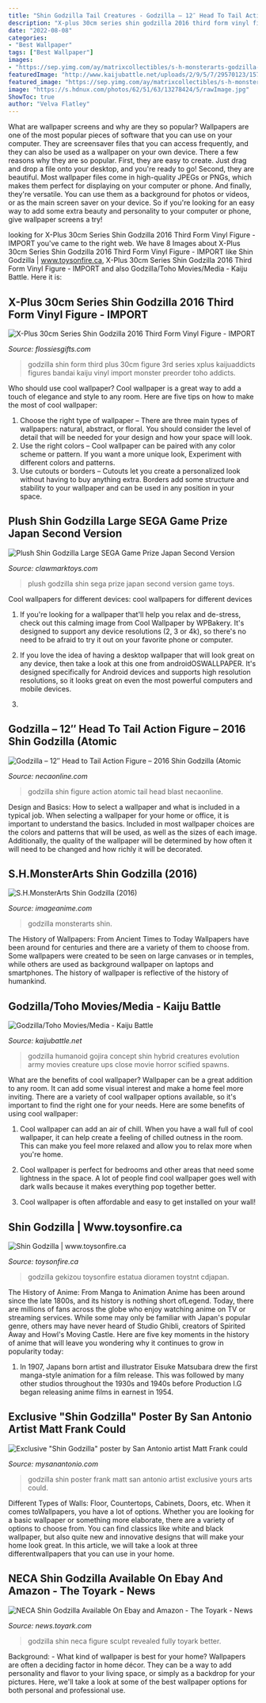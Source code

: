 ```yaml
---
title: "Shin Godzilla Tail Creatures - Godzilla – 12″ Head To Tail Action Figure – 2016 Shin Godzilla (atomic"
description: "X-plus 30cm series shin godzilla 2016 third form vinyl figure"
date: "2022-08-08"
categories:
- "Best Wallpaper"
tags: ["Best Wallpaper"]
images:
- "https://sep.yimg.com/ay/matrixcollectibles/s-h-monsterarts-godzilla-2016-pre-order-7.gif"
featuredImage: "http://www.kaijubattle.net/uploads/2/9/5/7/29570123/15741149-1176563892426081-4542124125086140747-n_orig.jpg"
featured_image: "https://sep.yimg.com/ay/matrixcollectibles/s-h-monsterarts-godzilla-2016-pre-order-7.gif"
image: "https://s.hdnux.com/photos/62/51/63/13278424/5/rawImage.jpg"
ShowToc: true
author: "Velva Flatley"
---
```



What are wallpaper screens and why are they so popular?
Wallpapers are one of the most popular pieces of software that you can use on your computer. They are screensaver files that you can access frequently, and they can also be used as a wallpaper on your own device. There a few reasons why they are so popular. First, they are easy to create. Just drag and drop a file onto your desktop, and you're ready to go! Second, they are beautiful. Most wallpaper files come in high-quality JPEGs or PNGs, which makes them perfect for displaying on your computer or phone. And finally, they're versatile. You can use them as a background for photos or videos, or as the main screen saver on your device. So if you're looking for an easy way to add some extra beauty and personality to your computer or phone, give wallpaper screens a try!

	

		
looking for X-Plus 30cm Series Shin Godzilla 2016 Third Form Vinyl Figure - IMPORT you've came to the right web. We have 8 Images about X-Plus 30cm Series Shin Godzilla 2016 Third Form Vinyl Figure - IMPORT like Shin Godzilla | www.toysonfire.ca, X-Plus 30cm Series Shin Godzilla 2016 Third Form Vinyl Figure - IMPORT and also Godzilla/Toho Movies/Media - Kaiju Battle. Here it is:
		
    
## X-Plus 30cm Series Shin Godzilla 2016 Third Form Vinyl Figure - IMPORT

<img loading=lazy src="https://www.flossiesgifts.com/v/vspfiles/photos/JAP-XPLUS-30SHIN-3RD-2.jpg" onerror="this.onerror=null;this.src='https://tse2.mm.bing.net/th?id=OIP.t9Ga1qyn6ZNVLpP_Sm-VLQHaHa&amp;pid=15.1';" alt="X-Plus 30cm Series Shin Godzilla 2016 Third Form Vinyl Figure - IMPORT">

_Source: flossiesgifts.com_

>godzilla shin form third plus 30cm figure 3rd series xplus kaijuaddicts figures bandai kaiju vinyl import monster preorder toho addicts. 

	

Who should use cool wallpaper?
Cool wallpaper is a great way to add a touch of elegance and style to any room. Here are five tips on how to make the most of cool wallpaper: 
1) Choose the right type of wallpaper – There are three main types of wallpapers: natural, abstract, or floral. You should consider the level of detail that will be needed for your design and how your space will look. 
2) Use the right colors – Cool wallpaper can be paired with any color scheme or pattern. If you want a more unique look, Experiment with different colors and patterns. 
3) Use cutouts or borders – Cutouts let you create a personalized look without having to buy anything extra. Borders add some structure and stability to your wallpaper and can be used in any position in your space.

    
## Plush Shin Godzilla Large SEGA Game Prize Japan Second Version

<img loading=lazy src="http://www.clawmarktoys.com/wp-content/uploads/2017/03/DSC_0134.jpg" onerror="this.onerror=null;this.src='https://tse2.mm.bing.net/th?id=OIP.Oc9ObThkaafseKjKumM8EQHaE5&amp;pid=15.1';" alt="Plush Shin Godzilla Large SEGA Game Prize Japan Second Version">

_Source: clawmarktoys.com_

>plush godzilla shin sega prize japan second version game toys. 

	

Cool wallpapers for different devices:
cool wallpapers for different devices 

1. If you're looking for a wallpaper that'll help you relax and de-stress, check out this calming image from Cool Wallpaper by WPBakery. It's designed to support any device resolutions (2, 3 or 4k), so there's no need to be afraid to try it out on your favorite phone or computer.

2. If you love the idea of having a desktop wallpaper that will look great on any device, then take a look at this one from androidOSWALLPAPER. It's designed specifically for Android devices and supports high resolution resolutions, so it looks great on even the most powerful computers and mobile devices.

3.

    
## Godzilla – 12″ Head To Tail Action Figure – 2016 Shin Godzilla (Atomic

<img loading=lazy src="http://necaonline.com/wp-content/uploads/2018/06/Atomic-Blast6.jpg" onerror="this.onerror=null;this.src='https://tse4.mm.bing.net/th?id=OIP.okNzbgudlMHCMK0emgFT_gHaJQ&amp;pid=15.1';" alt="Godzilla – 12″ Head to Tail Action Figure – 2016 Shin Godzilla (Atomic">

_Source: necaonline.com_

>godzilla shin figure action atomic tail head blast necaonline. 

	

Design and Basics: How to select a wallpaper and what is included in a typical job.
When selecting a wallpaper for your home or office, it is important to understand the basics. Included in most wallpaper choices are the colors and patterns that will be used, as well as the sizes of each image. Additionally, the quality of the wallpaper will be determined by how often it will need to be changed and how richly it will be decorated.

    
## S.H.MonsterArts Shin Godzilla (2016)

<img loading=lazy src="https://sep.yimg.com/ay/matrixcollectibles/s-h-monsterarts-godzilla-2016-pre-order-7.gif" onerror="this.onerror=null;this.src='https://tse1.mm.bing.net/th?id=OIP.1Gd7OZ0_vqG7wgJrUAN6fgHaJQ&amp;pid=15.1';" alt="S.H.MonsterArts Shin Godzilla (2016)">

_Source: imageanime.com_

>godzilla monsterarts shin. 

	

The History of Wallpapers: From Ancient Times to Today
Wallpapers have been around for centuries and there are a variety of them to choose from. Some wallpapers were created to be seen on large canvases or in temples, while others are used as background wallpaper on laptops and smartphones. The history of wallpaper is reflective of the history of humankind.

    
## Godzilla/Toho Movies/Media - Kaiju Battle

<img loading=lazy src="http://www.kaijubattle.net/uploads/2/9/5/7/29570123/15741149-1176563892426081-4542124125086140747-n_orig.jpg" onerror="this.onerror=null;this.src='https://tse1.mm.bing.net/th?id=OIP.FqPZHQi_54QcMtl7ykEruwHaNK&amp;pid=15.1';" alt="Godzilla/Toho Movies/Media - Kaiju Battle">

_Source: kaijubattle.net_

>godzilla humanoid gojira concept shin hybrid creatures evolution army movies creature ups close movie horror scified spawns. 

	

What are the benefits of cool wallpaper?
Wallpaper can be a great addition to any room. It can add some visual interest and make a home feel more inviting. There are a variety of cool wallpaper options available, so it's important to find the right one for your needs. Here are some benefits of using cool wallpaper: 
1. Cool wallpaper can add an air of chill. When you have a wall full of cool wallpaper, it can help create a feeling of chilled outness in the room. This can make you feel more relaxed and allow you to relax more when you're home. 

2. Cool wallpaper is perfect for bedrooms and other areas that need some lightness in the space. A lot of people find cool wallpaper goes well with dark walls because it makes everything pop together better. 

3. Cool wallpaper is often affordable and easy to get installed on your wall!

    
## Shin Godzilla | Www.toysonfire.ca

<img loading=lazy src="https://www.toysonfire.ca/website/image/extra.image/29498_4e1e235/product_image" onerror="this.onerror=null;this.src='https://tse4.mm.bing.net/th?id=OIP.t8GMrp8CCvQFQ2J2wF3dfgHaJV&amp;pid=15.1';" alt="Shin Godzilla | www.toysonfire.ca">

_Source: toysonfire.ca_

>godzilla gekizou toysonfire estatua dioramen toystnt cdjapan. 

	

The History of Anime: From Manga to Animation
Anime has been around since the late 1800s, and its history is nothing short ofLegend. Today, there are millions of fans across the globe who enjoy watching anime on TV or streaming services. While some may only be familiar with Japan's popular genre, others may have never heard of Studio Ghibli, creators of Spirited Away and Howl's Moving Castle. Here are five key moments in the history of anime that will leave you wondering why it continues to grow in popularity today:
1) In 1907, Japans born artist and illustrator Eisuke Matsubara drew the first manga-style animation for a film release. This was followed by many other studios throughout the 1930s and 1940s before Production I.G began releasing anime films in earnest in 1954.

    
## Exclusive &quot;Shin Godzilla&quot; Poster By San Antonio Artist Matt Frank Could

<img loading=lazy src="https://s.hdnux.com/photos/62/51/63/13278424/5/rawImage.jpg" onerror="this.onerror=null;this.src='https://tse4.mm.bing.net/th?id=OIP.N2Ww9y15K9dir2xmf5jtRgHaFR&amp;pid=15.1';" alt="Exclusive &quot;Shin Godzilla&quot; poster by San Antonio artist Matt Frank could">

_Source: mysanantonio.com_

>godzilla shin poster frank matt san antonio artist exclusive yours arts could. 

	

Different Types of Walls: Floor, Countertops, Cabinets, Doors, etc.
When it comes toWallpapers, you have a lot of options. Whether you are looking for a basic wallpaper or something more elaborate, there are a variety of options to choose from. You can find classics like white and black wallpaper, but also quite new and innovative designs that will make your home look great. In this article, we will take a look at three differentwallpapers that you can use in your home.

    
## NECA Shin Godzilla Available On Ebay And Amazon - The Toyark - News

<img loading=lazy src="http://news.toyark.com/wp-content/uploads/sites/4/2016/10/NECA-Shin-Godzilla-Preview-002.jpg" onerror="this.onerror=null;this.src='https://tse2.mm.bing.net/th?id=OIP.V1M8AUa3HNB8gKd3jV8EXgHaJ4&amp;pid=15.1';" alt="NECA Shin Godzilla Available On Ebay and Amazon - The Toyark - News">

_Source: news.toyark.com_

>godzilla shin neca figure sculpt revealed fully toyark better. 

	

Background: - What kind of wallpaper is best for your home?
Wallpapers are often a deciding factor in home décor. They can be a way to add personality and flavor to your living space, or simply as a backdrop for your pictures. Here, we'll take a look at some of the best wallpaper options for both personal and professional use.

